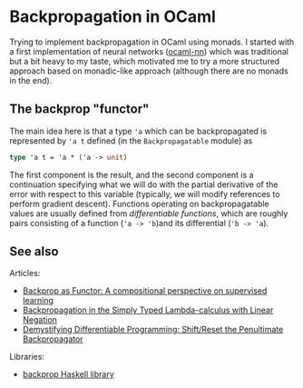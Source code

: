 Backpropagation in OCaml
========================

Trying to implement backpropagation in OCaml using monads. I started with a
first implementation of neural networks
([ocaml-nn](https://github.com/smimram/ocaml-nn/)) which was traditional but a
bit heavy to my taste, which motivated me to try a more structured approach
based on monadic-like approach (although there are no monads in the end).

## The backprop "functor"

The main idea here is that a type `'a` which can be backpropagated is
represented by `'a t` defined (in the `Backpropagatable` module) as

```ocaml
type 'a t = 'a * ('a -> unit)
```

The first component is the result, and the second component is a continuation
specifying what we will do with the partial derivative of the error with respect
to this variable (typically, we will modify references to perform gradient
descent). Functions operating on backpropagatable values are usually defined
from _differentiable functions_, which are roughly pairs consisting of a
function (`'a -> 'b`)and its differential (`'b -> 'a`).

## See also

Articles:

- [Backprop as Functor: A compositional perspective on supervised
  learning](https://arxiv.org/abs/1711.10455)
- [Backpropagation in the Simply Typed Lambda-calculus with Linear
  Negation](https://arxiv.org/abs/1909.13768v2)
- [Demystifying Differentiable Programming: Shift/Reset the Penultimate
  Backpropagator](https://arxiv.org/abs/1803.10228)

Libraries:

- [backprop Haskell library](https://backprop.jle.im/)
